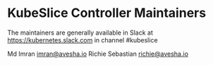 # KubeSlice Controller Maintainers 
The maintainers are generally available in Slack at https://kubernetes.slack.com in channel #kubeslice

Md Imran imran@avesha.io
Richie Sebastian richie@avesha.io


